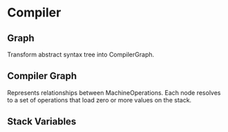 # Compiler

## Graph

Transform abstract syntax tree into CompilerGraph.

## Compiler Graph

Represents relationships between MachineOperations. Each node
resolves to a set of operations that load zero or more values
on the stack.

## Stack Variables

